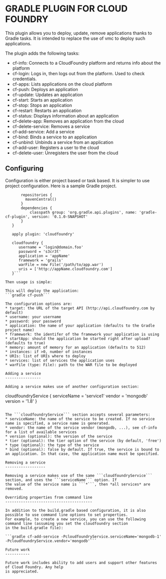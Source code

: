 GRADLE PLUGIN FOR CLOUD FOUNDRY
===============================

This plugin allows you to deploy, update, remove applications thanks to Gradle tasks. It is intended to
replace the use of vmc to deploy such applications.

The plugin adds the following tasks:

* cf-info: Connects to a CloudFoundry platform and returns info about the platform
* cf-login: Logs in, then logs out from the platform. Used to check credentials.
* cf-apps: Lists applications on the cloud platform
* cf-push: Deploys an application
* cf-update: Updates an application
* cf-start: Starts an application
* cf-stop: Stops an application
* cf-restart: Restarts an application
* cf-status: Displays information about an application
* cf-delete-app: Removes an application from the cloud
* cf-delete-service: Removes a service
* cf-add-service: Add a service
* cf-bind: Binds a service to an application
* cf-unbind: Unbinds a service from an application
* cf-add-user: Registers a user to the cloud
* cf-delete-user: Unregisters the user from the cloud

Configuring
-----------

Configuration is either project based or task based. It is simpler to use project configuration. Here is a sample
Gradle project.

```buildscript {
       repositories {
   	     mavenCentral()
       }
       dependencies {
           classpath group: 'org.gradle.api.plugins', name: 'gradle-cf-plugin', version: '0.1.0-SNAPSHOT'
       }
   }

   apply plugin: 'cloudfoundry'

   cloudfoundry {
      username = 'login@domain.foo'
      password = 's3cr3t'
      application = 'appName'
      framework = 'grails'
      warFile = new File('/path/to/app.war')
      uris = ['http://appName.cloudfoundry.com']
   }```

Then usage is simple:

This will deploy the application:
```gradle cf-push```

The configuration options are:
* target: the URL of the target API (http://api.cloudfoundry.com by default)
* username: your username
* password: your password
* application: the name of your application (defaults to the Gradle project name)
* framework: the identifer of the framework your application is using
* startApp: should the application be started right after upload? (defaults to true)
* memory: amount of memory for an application (defaults to 512)
* instances: if >0, number of instances
* URIs: list of URIs where to deploy
* services: list of services the application uses
* warFile (type: File): path to the WAR file to be deployed

Adding a service
----------------

Adding a service makes use of another configuration section:
```
cloudfoundryService {
  	serviceName = 'service1'
   	vendor = 'mongodb'
   	version = '1.8'
   }
```

The ```cloudfoundryService``` section accepts several parameters:
* serviceName: the name of the service to be created. If no service name is specified, a service name is generated.
* vendor: the name of the service vendor (mongodb, ...), see cf-info for a list of available services
* version (optional): the version of the service
* tier (optional): the tier option of the service (by default, 'free')
* type (optional): the type of the service
* bind (optional): false by default. If true, the service is bound to an application. In that case, the application name must be specified.

Removing a service
------------------

Removing a service makes use of the same ```cloudfoundryService``` section, and uses the ```serviceName``` option. If
the value of the service name is ```*```, then *all services* are removed.

Overriding properties from command line
---------------------------------------

In addition to the build.gradle based configuration, it is also possible to use command line options to set properties.
For example, to create a new service, you can use the following command line (assuming you set the cloudfoundry section
in the build.gradle file):

```gradle cf-add-service -PcloudfoundryService.serviceName='mongodb-1' -PcloudfoundryService.vendor='mongodb'```

Future work
-----------

Future work includes ability to add users and support other features of Cloud Foundry. Any help
is appreciated.